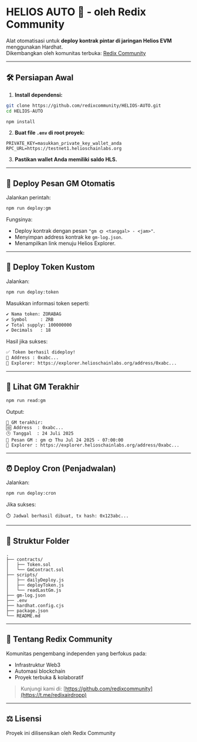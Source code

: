 # HELIOS AUTO 🔁 - oleh Redix Community

Alat otomatisasi untuk **deploy kontrak pintar di jaringan Helios EVM** menggunakan Hardhat.  
Dikembangkan oleh komunitas terbuka: [Redix Community](https://t.me/redixairdropp)

---

## 🛠️ Persiapan Awal

1. **Install dependensi:**

```bash
git clone https://github.com/redixcommunity/HELIOS-AUTO.git
cd HELIOS-AUTO
```
```bash
npm install
```

2. **Buat file `.env` di root proyek:**

```
PRIVATE_KEY=masukkan_private_key_wallet_anda
RPC_URL=https://testnet1.helioschainlabs.org
```

3. **Pastikan wallet Anda memiliki saldo HLS.**

---

## 🚀 Deploy Pesan GM Otomatis

Jalankan perintah:

```bash
npm run deploy:gm
```

Fungsinya:
- Deploy kontrak dengan pesan `"gm 🌞 <tanggal> - <jam>"`.
- Menyimpan address kontrak ke `gm-log.json`.
- Menampilkan link menuju Helios Explorer.

---

## 🚀 Deploy Token Kustom

Jalankan:

```bash
npm run deploy:token
```

Masukkan informasi token seperti:

```bash
✔ Nama token: ZORABAG
✔ Symbol     : ZRB
✔ Total supply: 100000000
✔ Decimals   : 18
```

Hasil jika sukses:

```bash
✅ Token berhasil dideploy!
📍 Address : 0xabc...
🔗 Explorer: https://explorer.helioschainlabs.org/address/0xabc...
```

---

## 📖 Lihat GM Terakhir

```bash
npm run read:gm
```

Output:

```
📍 GM terakhir:
🆔 Address  : 0xabc...
🕒 Tanggal  : 24 Juli 2025
💬 Pesan GM : gm 🌞 Thu Jul 24 2025 - 07:00:00
🔗 Explorer : https://explorer.helioschainlabs.org/address/0xabc...
```

---

## ⏰ Deploy Cron (Penjadwalan)

Jalankan:

```bash
npm run deploy:cron
```

Jika sukses:

```
⏱️ Jadwal berhasil dibuat, tx hash: 0x123abc...
```

---

## 📂 Struktur Folder

```
.
├── contracts/
│   ├── Token.sol
│   └── GmContract.sol
├── scripts/
│   ├── dailyDeploy.js
│   ├── deployToken.js
│   └── readLastGm.js
├── gm-log.json
├── .env
├── hardhat.config.cjs
├── package.json
└── README.md
```

---

## 🤝 Tentang Redix Community

Komunitas pengembang independen yang berfokus pada:
- Infrastruktur Web3
- Automasi blockchain
- Proyek terbuka & kolaboratif

> Kunjungi kami di: [https://github.com/redixcommunity](https://t.me/redixairdropp)

---

## ⚖️ Lisensi

Proyek ini dilisensikan oleh Redix Community

